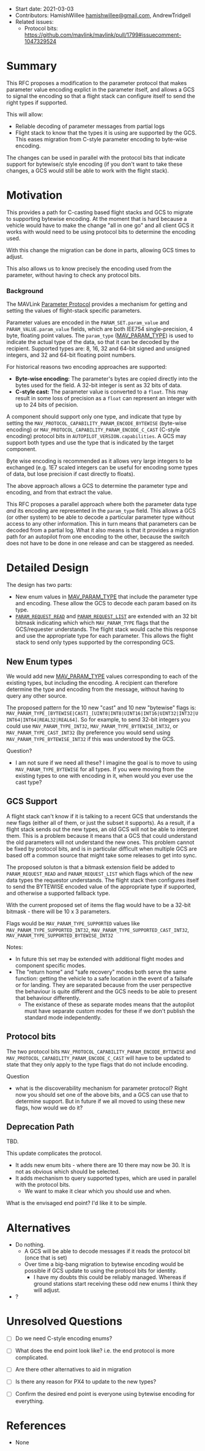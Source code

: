   * Start date: 2021-03-03
  * Contributors: HamishWillee <hamishwillee@gmail.com>, AndrewTridgell
  * Related issues: 
    - Protocol bits: https://github.com/mavlink/mavlink/pull/1799#issuecomment-1047329524

# Summary

This RFC proposes a modification to the parameter protocol that makes parameter value encoding explict in the parameter itself, and allows a GCS to signal the encoding so that a flight stack can configure itself to send the right types if supported.

This will allow:
- Reliable decoding of parameter messages from partial logs
- Flight stack to know that the types it is using are supported by the GCS.
  This eases migration from C-style parameter encoding to byte-wise encoding.
  
The changes can be used in parallel with the protocol bits that indicate support for bytewise/c style encoding (if you don't want to take these changes, a GCS would still be able to work with the flight stack).


# Motivation

This provides a path for C-casting based flight stacks and GCS to migrate to supporting bytewise encoding.
At the moment that is hard because a vehicle would have to make the change "all in one go" and all client GCS it works with would need to be using protocol bits to determine the encoding used.

With this change the migration can be done in parts, allowing GCS times to adjust.

This also allows us to know precisely the encoding used from the parameter, without having to check any protocol bits.


### Background

The MAVLink [Parameter Protocol](https://mavlink.io/en/services/parameter.html) provides a mechanism for getting and setting the values of flight-stack specific parameters.

Parameter values are encoded in the `PARAM_SET.param_value` and `PARAM_VALUE.param_value` fields, which are both IEE754 single-precision, 4 byte, floating point values.
The `param_type` ([MAV_PARAM_TYPE](../messages/common.md#MAV_PARAM_TYPE)) is used to indicate the actual type of the data, so that it can be decoded by the recipient.
Supported types are: 8, 16, 32 and 64-bit signed and unsigned integers, and 32 and 64-bit floating point numbers.

For historical reasons two encoding approaches are supported:
- **Byte-wise encoding:** The parameter's bytes are copied directly into the bytes used for the field. 
  A 32-bit integer is sent as 32 bits of data.
- **C-style cast:** The parameter value is converted to a `float`.
  This may result in some loss of precision as a `float` can represent an integer with up to 24 bits of pecision.

A component should support only one type, and indicate that type by setting the `MAV_PROTOCOL_CAPABILITY_PARAM_ENCODE_BYTEWISE` (byte-wise encoding) or `MAV_PROTOCOL_CAPABILITY_PARAM_ENCODE_C_CAST` (C-style encoding) protocol bits in `AUTOPILOT_VERSION.capabilities`.
A GCS may support both types and use the type that is indicated by the target component.

Byte wise encoding is recommended as it allows very large integers to be exchanged (e.g. 1E7 scaled integers can be useful for encoding some types of data, but lose precision if cast directly to floats).

The above approach allows a GCS to determine the parameter type and encoding, and from that extract the value.

This RFC proposes a parallel approach where both the parameter data type _and_ its encoding are represented in the `param_type` field.
This allows a GCS (or other system) to be able to decode a particular parameter type without access to any other information. 
This in turn means that parameters can be decoded from a partial log. 
What it also means is that it provides a migration path for an autopilot from one encoding to the other, because the switch does not have to be done in one release and can be staggered as needed.


# Detailed Design

The design has two parts:
- New enum values in [MAV_PARAM_TYPE](https://mavlink.io/en/messages/common.html#MAV_PARAM_TYPE) that include the parameter type and encoding.
  These allow the GCS to decode each param based on its type.
- [`PARAM_REQUEST_READ`](https://mavlink.io/en/messages/common.html#PARAM_REQUEST_READ) and [`PARAM_REQUEST_LIST`](https://mavlink.io/en/messages/common.html#PARAM_REQUEST_LIST) are extended with an 32 bit bitmask indicating which which `MAV_PARAM_TYPE` flags that the GCS/requester understands.
  The flight stack would cache this response and use the appropriate type for each parameter.
  This allows the flight stack to send only types supported by the corresponding GCS.


## New Enum types

We would add new [MAV_PARAM_TYPE](https://mavlink.io/en/messages/common.html#MAV_PARAM_TYPE) values corresponding to each of the existing types, but including 
the encoding.
A recipient can therefore determine the type and encoding from the message, without having to query any other source.

The proposed pattern for the 10 new "cast" and 10 new "bytewise" flags is: `MAV_PARAM_TYPE_[BYTEWISE|CAST]_[UINT8|INT8|UINT16|INT16|UINT32|INT32|UINT64|INT64|REAL32|REAL64]`.
So for example, to send 32-bit integers you could use `MAV_PARAM_TYPE_INT32`, `MAV_PARAM_TYPE_BYTEWISE_INT32`, or `MAV_PARAM_TYPE_CAST_INT32` (by preference you would send using `MAV_PARAM_TYPE_BYTEWISE_INT32` if this was understood by the GCS.

Question? 
- I am not sure if we need all these?
  I imagine the goal is to move to using `MAV_PARAM_TYPE_BYTEWISE` for all types.
  If you were moving from the existing types to one with encoding in it, when would you ever use the cast type?


## GCS Support

A flight stack can't know if it is talking to a recent GCS that understands the new flags (either all of them, or just the subset it supports).
As a result, if a flight stack sends out the new types, an old GCS will not be able to interpret them. 
This is a problem because it means that a GCS that could understand the old parameters will not understand the new ones. 
This problem cannot be fixed by protocol bits, and is in particular difficult when multiple GCS are based off a common source that might take some releases to get into sync.

The proposed soluton is that a bitmask extension field be added to `PARAM_REQUEST_READ` and `PARAM_REQUEST_LIST` which flags which of the new data types the requestor understands.
The flight stack then configures itself to send the BYTEWISE encoded value of the appropriate type if supported, and otherwise a supported fallback type. 

With the current proposed set of items the flag would have to be a 32-bit bitmask - there will be 10 x 3 parameters.

Flags would be `MAV_PARAM_TYPE_SUPPORTED` values like `MAV_PARAM_TYPE_SUPPORTED_INT32`, `MAV_PARAM_TYPE_SUPPORTED_CAST_INT32`, `MAV_PARAM_TYPE_SUPPORTED_BYTEWISE_INT32`


Notes:
- In future this set may be extended with additional flight modes and component specific modes.
- The "return home" and "safe recovery" modes both serve the same function: getting the vehicle to a safe location in the event of a failsafe or for landing.
  They are separated because from the user perspective the behaviour is quite different and the GCS needs to be able to present that behaviour differently.
  - The existance of these as separate modes means that the autopilot must have separate custom modes for these if we don't publish the standard mode independently. 

## Protocol bits

The two protocol bits `MAV_PROTOCOL_CAPABILITY_PARAM_ENCODE_BYTEWISE` and `MAV_PROTOCOL_CAPABILITY_PARAM_ENCODE_C_CAST` will have to be updated to state that they only apply to the type flags that do not include encoding.

Question 
- what is the discoverability mechanism for parameter protocol?
  Right now you should set one of the above bits, and a GCS can use that to determine support.
  But in future if we all moved to using these new flags, how would we do it?


## Deprecation Path

TBD. 

This update complicates the protocol.
- It adds new enum bits - where there are 10 there may now be 30.
  It is not as obvious which should be selected.
- It adds mechanism to query supported types, which are used in parallel with the protocol bits.
  - We want to make it clear which you should use and when.

What is the envisaged end point? I'd like it to be simple.


# Alternatives

- Do nothing.
  - A GCS will be able to decode messages if it reads the protocol bit (once that is set)
  - Over time a big-bang migration to bytewise encoding would be possible if GCS update to using the protocol bits for identity.
    - I have my doubts this could be reliably managed. Whereas if ground stations start receiving these odd new enums I think they will adjust.
- ?

# Unresolved Questions

- [ ] Do we need C-style encoding enums?
- [ ] What does the end point look like? i.e. the end protocol is more complicated.
- [ ] Are there other alternatives to aid in migration
- [ ] Is there any reason for PX4 to update to the new types?
- [ ] Confirm the desired end point is everyone using bytewise encoding for everything.


# References

- None